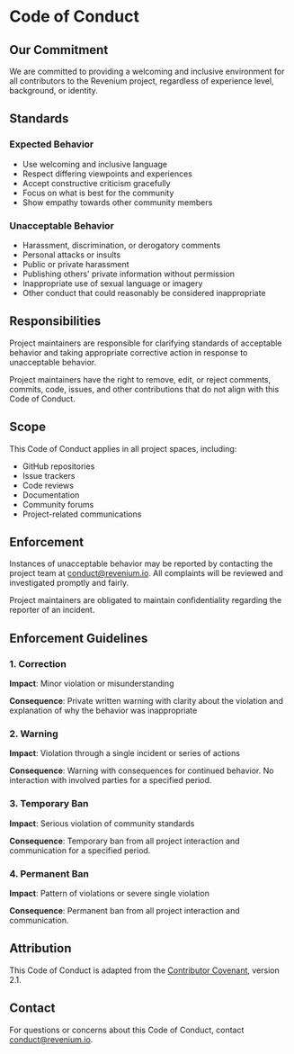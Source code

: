 # Code of Conduct

## Our Commitment

We are committed to providing a welcoming and inclusive environment for all contributors to the Revenium project, regardless of experience level, background, or identity.

## Standards

### Expected Behavior

- Use welcoming and inclusive language
- Respect differing viewpoints and experiences
- Accept constructive criticism gracefully
- Focus on what is best for the community
- Show empathy towards other community members

### Unacceptable Behavior

- Harassment, discrimination, or derogatory comments
- Personal attacks or insults
- Public or private harassment
- Publishing others' private information without permission
- Inappropriate use of sexual language or imagery
- Other conduct that could reasonably be considered inappropriate

## Responsibilities

Project maintainers are responsible for clarifying standards of acceptable behavior and taking appropriate corrective action in response to unacceptable behavior.

Project maintainers have the right to remove, edit, or reject comments, commits, code, issues, and other contributions that do not align with this Code of Conduct.

## Scope

This Code of Conduct applies in all project spaces, including:

- GitHub repositories
- Issue trackers
- Code reviews
- Documentation
- Community forums
- Project-related communications

## Enforcement

Instances of unacceptable behavior may be reported by contacting the project team at conduct@revenium.io. All complaints will be reviewed and investigated promptly and fairly.

Project maintainers are obligated to maintain confidentiality regarding the reporter of an incident.

## Enforcement Guidelines

### 1. Correction

**Impact**: Minor violation or misunderstanding

**Consequence**: Private written warning with clarity about the violation and explanation of why the behavior was inappropriate

### 2. Warning

**Impact**: Violation through a single incident or series of actions

**Consequence**: Warning with consequences for continued behavior. No interaction with involved parties for a specified period.

### 3. Temporary Ban

**Impact**: Serious violation of community standards

**Consequence**: Temporary ban from all project interaction and communication for a specified period.

### 4. Permanent Ban

**Impact**: Pattern of violations or severe single violation

**Consequence**: Permanent ban from all project interaction and communication.

## Attribution

This Code of Conduct is adapted from the [Contributor Covenant](https://www.contributor-covenant.org/), version 2.1.

## Contact

For questions or concerns about this Code of Conduct, contact conduct@revenium.io.